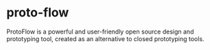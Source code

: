 # proto-flow
ProtoFlow is a powerful and user-friendly open source design and prototyping tool, created as an alternative to closed prototyping tools.
